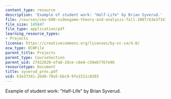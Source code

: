 ```yaml
---
content_type: resource
description: 'Example of student work: "Half-Life" by Brian Syverud.'
file: /courses/cms-600-videogame-theory-and-analysis-fall-2007/b3e373412bd070a5bbc997e1511c8203_syverud_pres.pdf
file_size: 145847
file_type: application/pdf
learning_resource_types:
- Projects
license: https://creativecommons.org/licenses/by-nc-sa/4.0/
ocw_type: OCWFile
parent_title: Projects
parent_type: CourseSection
parent_uid: 27422620-efa8-2dce-c8e8-c59eb7767e9b
resourcetype: Document
title: syverud_pres.pdf
uid: b3e37341-2bd0-70a5-bbc9-97e1511c8203
---
```

Example of student work: "Half-Life" by Brian Syverud.